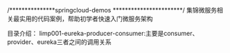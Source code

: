 /***************springcloud-demos ***********************/
集锦微服务相关最实用的代码案例，帮助初学者快速入门微服务架构

目录介绍：
limp001-eureka-producer-consumer:主要是consumer、provider、eureka三者之间的调用关系

